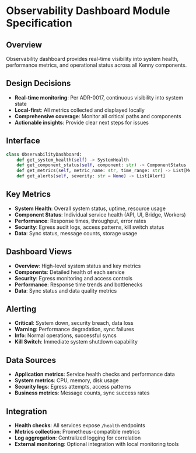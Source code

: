# Observability Dashboard Module Specification

## Overview
Observability dashboard provides real-time visibility into system health, performance metrics, and operational status across all Kenny components.

## Design Decisions
- **Real-time monitoring**: Per ADR-0017, continuous visibility into system state
- **Local-first**: All metrics collected and displayed locally
- **Comprehensive coverage**: Monitor all critical paths and components
- **Actionable insights**: Provide clear next steps for issues

## Interface
```python
class ObservabilityDashboard:
    def get_system_health(self) -> SystemHealth
    def get_component_status(self, component: str) -> ComponentStatus
    def get_metrics(self, metric_name: str, time_range: str) -> List[MetricPoint]
    def get_alerts(self, severity: str = None) -> List[Alert]
```

## Key Metrics
- **System Health**: Overall system status, uptime, resource usage
- **Component Status**: Individual service health (API, UI, Bridge, Workers)
- **Performance**: Response times, throughput, error rates
- **Security**: Egress audit logs, access patterns, kill switch status
- **Data**: Sync status, message counts, storage usage

## Dashboard Views
- **Overview**: High-level system status and key metrics
- **Components**: Detailed health of each service
- **Security**: Egress monitoring and access controls
- **Performance**: Response time trends and bottlenecks
- **Data**: Sync status and data quality metrics

## Alerting
- **Critical**: System down, security breach, data loss
- **Warning**: Performance degradation, sync failures
- **Info**: Normal operations, successful syncs
- **Kill Switch**: Immediate system shutdown capability

## Data Sources
- **Application metrics**: Service health checks and performance data
- **System metrics**: CPU, memory, disk usage
- **Security logs**: Egress attempts, access patterns
- **Business metrics**: Message counts, sync success rates

## Integration
- **Health checks**: All services expose `/health` endpoints
- **Metrics collection**: Prometheus-compatible metrics
- **Log aggregation**: Centralized logging for correlation
- **External monitoring**: Optional integration with local monitoring tools


